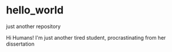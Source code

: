 # hello_world
just another repository

Hi Humans! 
I'm just another tired student, procrastinating from her dissertation 
